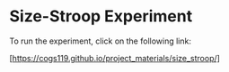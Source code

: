 # Size-Stroop Experiment

To run the experiment, click on the following link:

[https://cogs119.github.io/project_materials/size_stroop/]